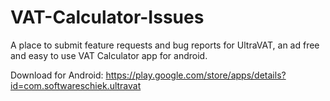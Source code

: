 # VAT-Calculator-Issues
A place to submit feature requests and bug reports for UltraVAT, an ad free and easy to use VAT Calculator app for android.

Download for Android:
https://play.google.com/store/apps/details?id=com.softwareschiek.ultravat
